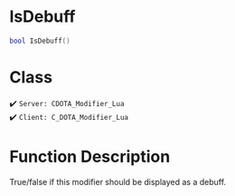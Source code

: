 # IsDebuff
```lua
bool IsDebuff()
```
# Class
✔️ `Server: CDOTA_Modifier_Lua`  
✔️ `Client: C_DOTA_Modifier_Lua`  

# Function Description
True/false if this modifier should be displayed as a debuff.
